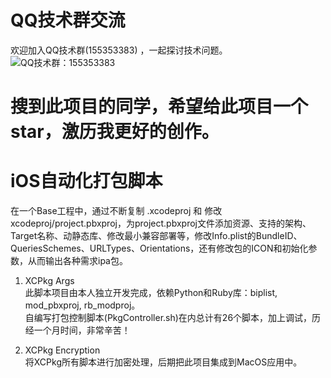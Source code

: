 # QQ技术群交流
欢迎加入QQ技术群(155353383) ，一起探讨技术问题。<br>
![QQ技术群：155353383](https://github.com/dgynfi/Script/raw/master/images/qq155353383.jpg)

# 搜到此项目的同学，希望给此项目一个star，激历我更好的创作。

# iOS自动化打包脚本
在一个Base工程中，通过不断复制 .xcodeproj 和 修改 xcodeproj/project.pbxproj，为project.pbxproj文件添加资源、支持的架构、Target名称、动静态库、修改最小兼容部署等，修改Info.plist的BundleID、QueriesSchemes、URLTypes、Orientations，还有修改包的ICON和初始化参数，从而输出各种需求ipa包。

1. XCPkg Args <br>
此脚本项目由本人独立开发完成，依赖Python和Ruby库：biplist, mod_pbxproj, rb_modproj。<br>
自编写打包控制脚本(PkgController.sh)在内总计有26个脚本，加上调试，历经一个月时间，非常辛苦！<br>


2. XCPkg Encryption <br>
将XCPkg所有脚本进行加密处理，后期把此项目集成到MacOS应用中。
